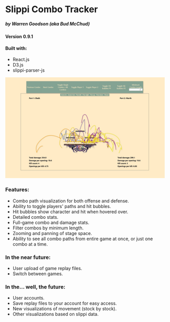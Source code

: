 <h1>Slippi Combo Tracker</h1>
<h5>by Warren Goodson (aka Bud McChud)</h5>
<h4>Version 0.9.1</h4>

<h4>Built with:</h4>
<ul>
    <li>React.js</li>
    <li>D3.js</li>
    <li>slippi-parser-js</li>
</ul>

![](images/preview.jpg)

<h3>Features:</h3>
<ul>
    <li>Combo path visualization for both offense and defense.</li>
    <li>Ability to toggle players' paths and hit bubbles.</li>
    <li>Hit bubbles show character and hit when hovered over.</li>
    <li>Detailed combo stats.</li>
    <li>Full-game combo and damage stats.</li>
    <li>Filter combos by minimum length.</li>
    <li>Zooming and panning of stage space.</li>
    <li>Ability to see all combo paths from entire game at once, or just one combo at a time.</li>
</ul>


<h3>In the near future:</h3>
<ul>
    <li>User upload of game replay files.</li>
    <li>Switch between games.</li>
</ul>

<h3>In the... well, the future:</h3>
<ul>
    <li>User accounts.</li>
    <li>Save replay files to your account for easy access.</li>
    <li>New visualizations of movement (stock by stock).</li>
    <li>Other visualizations based on slippi data.</li>
</ul>